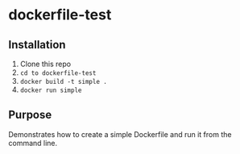 
# dockerfile-test

## Installation

1. Clone this repo
2. ```cd to dockerfile-test```
3. ```docker build -t simple .```
4. ```docker run simple```

## Purpose

Demonstrates how to create a simple Dockerfile and run it from the command line.


